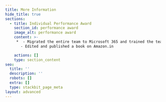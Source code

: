 ```yaml
---
title: More Information
hide_title: true
sections:
  - title: Individual Performance Award
    section_id: performance award
    image_alt: performance award
    content: >-
     *  - Migrated the entire team to Microsoft 365 and trained the team.  
       - Edited and published a book on Amazon.in

    actions: []
    type: section_content
seo:
  title: ''
  description: ''
  robots: []
  extra: []
  type: stackbit_page_meta
layout: advanced
---
```


